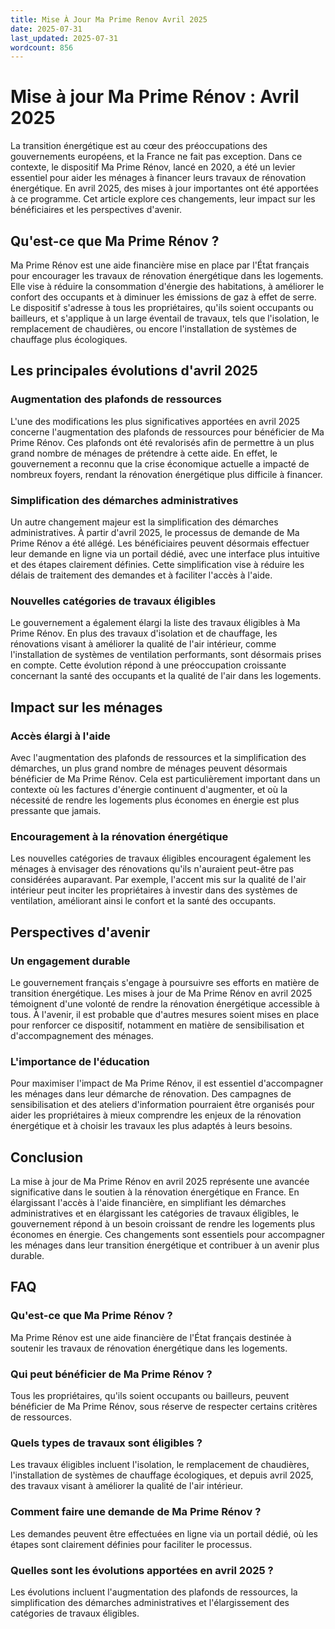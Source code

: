 ```yaml
---
title: Mise À Jour Ma Prime Renov Avril 2025
date: 2025-07-31
last_updated: 2025-07-31
wordcount: 856
---
```


# Mise à jour Ma Prime Rénov : Avril 2025

La transition énergétique est au cœur des préoccupations des gouvernements européens, et la France ne fait pas exception. Dans ce contexte, le dispositif Ma Prime Rénov, lancé en 2020, a été un levier essentiel pour aider les ménages à financer leurs travaux de rénovation énergétique. En avril 2025, des mises à jour importantes ont été apportées à ce programme. Cet article explore ces changements, leur impact sur les bénéficiaires et les perspectives d'avenir.

## Qu'est-ce que Ma Prime Rénov ?

Ma Prime Rénov est une aide financière mise en place par l'État français pour encourager les travaux de rénovation énergétique dans les logements. Elle vise à réduire la consommation d'énergie des habitations, à améliorer le confort des occupants et à diminuer les émissions de gaz à effet de serre. Le dispositif s'adresse à tous les propriétaires, qu'ils soient occupants ou bailleurs, et s'applique à un large éventail de travaux, tels que l'isolation, le remplacement de chaudières, ou encore l'installation de systèmes de chauffage plus écologiques.

## Les principales évolutions d'avril 2025

### Augmentation des plafonds de ressources

L'une des modifications les plus significatives apportées en avril 2025 concerne l'augmentation des plafonds de ressources pour bénéficier de Ma Prime Rénov. Ces plafonds ont été revalorisés afin de permettre à un plus grand nombre de ménages de prétendre à cette aide. En effet, le gouvernement a reconnu que la crise économique actuelle a impacté de nombreux foyers, rendant la rénovation énergétique plus difficile à financer.

### Simplification des démarches administratives

Un autre changement majeur est la simplification des démarches administratives. À partir d'avril 2025, le processus de demande de Ma Prime Rénov a été allégé. Les bénéficiaires peuvent désormais effectuer leur demande en ligne via un portail dédié, avec une interface plus intuitive et des étapes clairement définies. Cette simplification vise à réduire les délais de traitement des demandes et à faciliter l'accès à l'aide.

### Nouvelles catégories de travaux éligibles

Le gouvernement a également élargi la liste des travaux éligibles à Ma Prime Rénov. En plus des travaux d'isolation et de chauffage, les rénovations visant à améliorer la qualité de l'air intérieur, comme l'installation de systèmes de ventilation performants, sont désormais prises en compte. Cette évolution répond à une préoccupation croissante concernant la santé des occupants et la qualité de l'air dans les logements.

## Impact sur les ménages

### Accès élargi à l'aide

Avec l'augmentation des plafonds de ressources et la simplification des démarches, un plus grand nombre de ménages peuvent désormais bénéficier de Ma Prime Rénov. Cela est particulièrement important dans un contexte où les factures d'énergie continuent d'augmenter, et où la nécessité de rendre les logements plus économes en énergie est plus pressante que jamais.

### Encouragement à la rénovation énergétique

Les nouvelles catégories de travaux éligibles encouragent également les ménages à envisager des rénovations qu'ils n'auraient peut-être pas considérées auparavant. Par exemple, l'accent mis sur la qualité de l'air intérieur peut inciter les propriétaires à investir dans des systèmes de ventilation, améliorant ainsi le confort et la santé des occupants.

## Perspectives d'avenir

### Un engagement durable

Le gouvernement français s'engage à poursuivre ses efforts en matière de transition énergétique. Les mises à jour de Ma Prime Rénov en avril 2025 témoignent d'une volonté de rendre la rénovation énergétique accessible à tous. À l'avenir, il est probable que d'autres mesures soient mises en place pour renforcer ce dispositif, notamment en matière de sensibilisation et d'accompagnement des ménages.

### L'importance de l'éducation

Pour maximiser l'impact de Ma Prime Rénov, il est essentiel d'accompagner les ménages dans leur démarche de rénovation. Des campagnes de sensibilisation et des ateliers d'information pourraient être organisés pour aider les propriétaires à mieux comprendre les enjeux de la rénovation énergétique et à choisir les travaux les plus adaptés à leurs besoins.

## Conclusion

La mise à jour de Ma Prime Rénov en avril 2025 représente une avancée significative dans le soutien à la rénovation énergétique en France. En élargissant l'accès à l'aide financière, en simplifiant les démarches administratives et en élargissant les catégories de travaux éligibles, le gouvernement répond à un besoin croissant de rendre les logements plus économes en énergie. Ces changements sont essentiels pour accompagner les ménages dans leur transition énergétique et contribuer à un avenir plus durable.

## FAQ

### Qu'est-ce que Ma Prime Rénov ?

Ma Prime Rénov est une aide financière de l'État français destinée à soutenir les travaux de rénovation énergétique dans les logements.

### Qui peut bénéficier de Ma Prime Rénov ?

Tous les propriétaires, qu'ils soient occupants ou bailleurs, peuvent bénéficier de Ma Prime Rénov, sous réserve de respecter certains critères de ressources.

### Quels types de travaux sont éligibles ?

Les travaux éligibles incluent l'isolation, le remplacement de chaudières, l'installation de systèmes de chauffage écologiques, et depuis avril 2025, des travaux visant à améliorer la qualité de l'air intérieur.

### Comment faire une demande de Ma Prime Rénov ?

Les demandes peuvent être effectuées en ligne via un portail dédié, où les étapes sont clairement définies pour faciliter le processus.

### Quelles sont les évolutions apportées en avril 2025 ?

Les évolutions incluent l'augmentation des plafonds de ressources, la simplification des démarches administratives et l'élargissement des catégories de travaux éligibles.